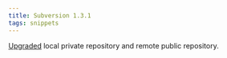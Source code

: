 ```yaml
---
title: Subversion 1.3.1
tags: snippets
---
```


[Upgraded](http://www.wincent.com/a/knowledge-base/archives/2006/04/subversion_131.php) local private repository and remote public repository.
